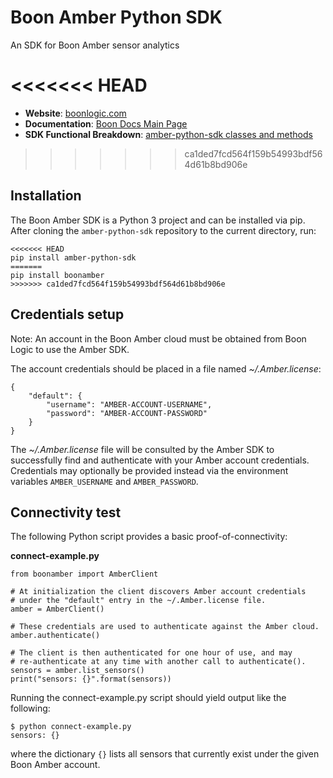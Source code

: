 # Boon Amber Python SDK

An SDK for Boon Amber sensor analytics

<<<<<<< HEAD
=======
- __Website__: [boonlogic.com](https://boonlogic.com)
- __Documentation__: [Boon Docs Main Page](https://docs.boonlogic.com)
- __SDK Functional Breakdown__: [amber-python-sdk classes and methods](docs/boonamber/index.html)

>>>>>>> ca1ded7fcd564f159b54993bdf564d61b8bd906e
## Installation

The Boon Amber SDK is a Python 3 project and can be installed via pip. After cloning the `amber-python-sdk` repository to the current directory, run:

```
<<<<<<< HEAD
pip install amber-python-sdk
=======
pip install boonamber
>>>>>>> ca1ded7fcd564f159b54993bdf564d61b8bd906e
```

## Credentials setup

Note: An account in the Boon Amber cloud must be obtained from Boon Logic to use the Amber SDK.

The account credentials should be placed in a file named _~/.Amber.license_:

```
{
    "default": {
        "username": "AMBER-ACCOUNT-USERNAME",
        "password": "AMBER-ACCOUNT-PASSWORD"
    }
}
```

The _~/.Amber.license_ file will be consulted by the Amber SDK to successfully find and authenticate with your Amber account credentials. Credentials may optionally be provided instead via the environment variables `AMBER_USERNAME` and `AMBER_PASSWORD`.

## Connectivity test

The following Python script provides a basic proof-of-connectivity:

**connect-example.py**

```
from boonamber import AmberClient

# At initialization the client discovers Amber account credentials
# under the "default" entry in the ~/.Amber.license file.
amber = AmberClient()

# These credentials are used to authenticate against the Amber cloud.
amber.authenticate()

# The client is then authenticated for one hour of use, and may
# re-authenticate at any time with another call to authenticate().
sensors = amber.list_sensors()
print("sensors: {}".format(sensors))
```

Running the connect-example.py script should yield output like the following:
```
$ python connect-example.py
sensors: {}
```
where the dictionary `{}` lists all sensors that currently exist under the given Boon Amber account.
